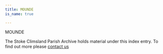 ```yaml
---
title: MOUNDE
is_name: true

---
```


MOUNDE


The Stoke Climsland Parish Archive holds material under this index entry. To find out more please [contact us](/contact/)
